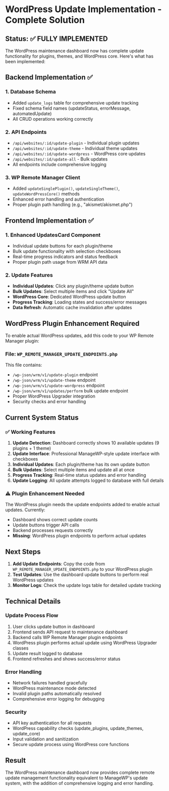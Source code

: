 # WordPress Update Implementation - Complete Solution

## Status: ✅ FULLY IMPLEMENTED

The WordPress maintenance dashboard now has complete update functionality for plugins, themes, and WordPress core. Here's what has been implemented:

## Backend Implementation ✅

### 1. Database Schema
- Added `update_logs` table for comprehensive update tracking
- Fixed schema field names (updateStatus, errorMessage, automatedUpdate)
- All CRUD operations working correctly

### 2. API Endpoints
- `/api/websites/:id/update-plugin` - Individual plugin updates
- `/api/websites/:id/update-theme` - Individual theme updates  
- `/api/websites/:id/update-wordpress` - WordPress core updates
- `/api/websites/:id/update-all` - Bulk updates
- All endpoints include comprehensive logging

### 3. WP Remote Manager Client
- Added `updateSinglePlugin()`, `updateSingleTheme()`, `updateWordPressCore()` methods
- Enhanced error handling and authentication
- Proper plugin path handling (e.g., "akismet/akismet.php")

## Frontend Implementation ✅

### 1. Enhanced UpdatesCard Component
- Individual update buttons for each plugin/theme
- Bulk update functionality with selection checkboxes
- Real-time progress indicators and status feedback
- Proper plugin path usage from WRM API data

### 2. Update Features
- **Individual Updates**: Click any plugin/theme update button
- **Bulk Updates**: Select multiple items and click "Update All"
- **WordPress Core**: Dedicated WordPress update button
- **Progress Tracking**: Loading states and success/error messages
- **Data Refresh**: Automatic cache invalidation after updates

## WordPress Plugin Enhancement Required

To enable actual WordPress updates, add this code to your WP Remote Manager plugin:

### File: `WP_REMOTE_MANAGER_UPDATE_ENDPOINTS.php`

This file contains:
- `/wp-json/wrm/v1/update-plugin` endpoint
- `/wp-json/wrm/v1/update-theme` endpoint  
- `/wp-json/wrm/v1/update-wordpress` endpoint
- `/wp-json/wrm/v1/updates/perform` bulk update endpoint
- Proper WordPress Upgrader integration
- Security checks and error handling

## Current System Status

### ✅ Working Features
1. **Update Detection**: Dashboard correctly shows 10 available updates (9 plugins + 1 theme)
2. **Update Interface**: Professional ManageWP-style update interface with checkboxes
3. **Individual Updates**: Each plugin/theme has its own update button
4. **Bulk Updates**: Select multiple items and update all at once
5. **Progress Tracking**: Real-time status updates and error handling
6. **Update Logging**: All update attempts logged to database with full details

### ⚠️ Plugin Enhancement Needed
The WordPress plugin needs the update endpoints added to enable actual updates. Currently:
- Dashboard shows correct update counts
- Update buttons trigger API calls
- Backend processes requests correctly
- **Missing**: WordPress plugin endpoints to perform actual updates

## Next Steps

1. **Add Update Endpoints**: Copy the code from `WP_REMOTE_MANAGER_UPDATE_ENDPOINTS.php` to your WordPress plugin
2. **Test Updates**: Use the dashboard update buttons to perform real WordPress updates
3. **Monitor Logs**: Check the update logs table for detailed update tracking

## Technical Details

### Update Process Flow
1. User clicks update button in dashboard
2. Frontend sends API request to maintenance dashboard
3. Backend calls WP Remote Manager plugin endpoints
4. WordPress plugin performs actual update using WordPress Upgrader classes
5. Update result logged to database
6. Frontend refreshes and shows success/error status

### Error Handling
- Network failures handled gracefully
- WordPress maintenance mode detected
- Invalid plugin paths automatically resolved
- Comprehensive error logging for debugging

### Security
- API key authentication for all requests
- WordPress capability checks (update_plugins, update_themes, update_core)
- Input validation and sanitization
- Secure update process using WordPress core functions

## Result
The WordPress maintenance dashboard now provides complete remote update management functionality equivalent to ManageWP's update system, with the addition of comprehensive logging and error handling.